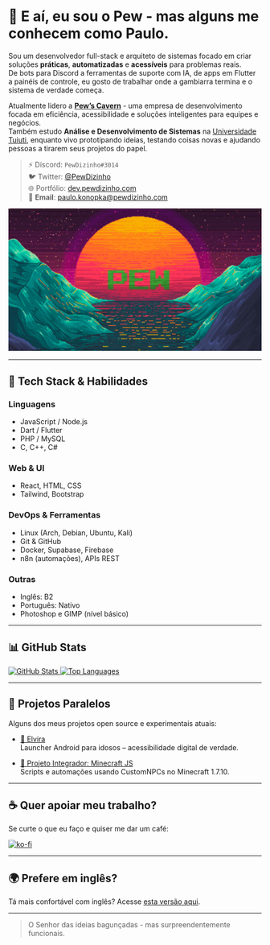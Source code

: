 # 💜 E aí, eu sou o **Pew** - mas alguns me conhecem como Paulo.

Sou um desenvolvedor full-stack e arquiteto de sistemas focado em criar soluções **práticas**, **automatizadas** e **acessíveis** para problemas reais.  
De bots para Discord a ferramentas de suporte com IA, de apps em Flutter a painéis de controle, eu gosto de trabalhar onde a gambiarra termina e o sistema de verdade começa.

Atualmente lidero a **[Pew’s Cavern](https://github.com/Pews-Cavern)** - uma empresa de desenvolvimento focada em eficiência, acessibilidade e soluções inteligentes para equipes e negócios.  
Também estudo **Análise e Desenvolvimento de Sistemas** na [Universidade Tuiuti](https://tuiuti.edu.br/), enquanto vivo prototipando ideias, testando coisas novas e ajudando pessoas a tirarem seus projetos do papel.

> ⚡ Discord: `PewDizinho#3014`  
> 🐦 Twitter: [@PewDizinho](https://x.com/PewDizinho)  
> 🌐 Portfólio: [dev.pewdizinho.com](https://dev.pewdizinho.com/portfolio/)  
> 📧 **Email**: [paulo.konopka@pewdizinho.com](mailto:paulo.konopka@pewdizinho.com)
<img src="Background.png" width="700px" alt="Arte pixelada com o logo PEW" />

---

## 🚀 Tech Stack & Habilidades

### Linguagens  
- JavaScript / Node.js  
- Dart / Flutter  
- PHP / MySQL  
- C, C++, C#

### Web & UI  
- React, HTML, CSS  
- Tailwind, Bootstrap

### DevOps & Ferramentas  
- Linux (Arch, Debian, Ubuntu, Kali)  
- Git & GitHub  
- Docker, Supabase, Firebase  
- n8n (automações), APIs REST

### Outras  
- Inglês: B2  
- Português: Nativo  
- Photoshop e GIMP (nível básico)

---

## 📊 GitHub Stats

<a href="https://github.com/PewDizinho">
  <img src="https://github-readme-stats.vercel.app/api?username=PewDizinho&include_all_commits=true&count_private=true&show_icons=true&line_height=20&title_color=2B5BBD&icon_color=1124BB&text_color=A1A1A1&bg_color=0,000000,130F40" alt="GitHub Stats"/>
</a>

<a href="https://github.com/PewDizinho">
  <img src="https://github-readme-stats.vercel.app/api/top-langs?username=PewDizinho&show_icons=true&locale=en&layout=compact&theme=chartreuse-dark" alt="Top Languages" width=355px/>
</a>

---

## 🔨 Projetos Paralelos

Alguns dos meus projetos open source e experimentais atuais:

- [🧓 Elvira](https://github.com/Pews-Cavern/Elvira)  
  Launcher Android para idosos – acessibilidade digital de verdade.

- [🧠 Projeto Integrador: Minecraft JS](https://github.com/Pews-Cavern/Projeto-Integrador-UTP3)  
  Scripts e automações usando CustomNPCs no Minecraft 1.7.10.

---

## ☕ Quer apoiar meu trabalho?

Se curte o que eu faço e quiser me dar um café:

[![ko-fi](https://ko-fi.com/img/githubbutton_sm.svg)](https://ko-fi.com/E1E1BAPMC)

---

## 🌍 Prefere em inglês?

Tá mais confortável com inglês? Acesse [esta versão aqui](https://github.com/PewDizinho/PewDizinho/blob/main/README.md).

---

> O Senhor das ideias bagunçadas - mas surpreendentemente funcionais.
